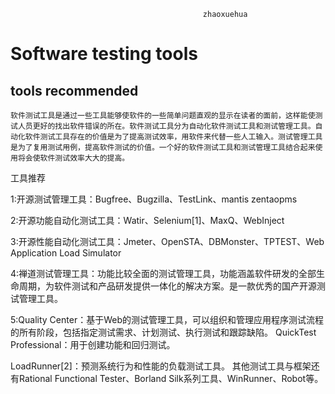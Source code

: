                                                zhaoxuehua
# Software testing tools
## tools recommended

    软件测试工具是通过一些工具能够使软件的一些简单问题直观的显示在读者的面前，这样能使测试人员更好的找出软件错误的所在。软件测试工具分为自动化软件测试工具和测试管理工具。自动化软件测试工具存在的价值是为了提高测试效率，用软件来代替一些人工输入。测试管理工具是为了复用测试用例，提高软件测试的价值。一个好的软件测试工具和测试管理工具结合起来使用将会使软件测试效率大大的提高。

工具推荐

1:开源测试管理工具：Bugfree、Bugzilla、TestLink、mantis zentaopms

2:开源功能自动化测试工具：Watir、Selenium[1]、MaxQ、WebInject

3:开源性能自动化测试工具：Jmeter、OpenSTA、DBMonster、TPTEST、Web Application Load Simulator

4:禅道测试管理工具：功能比较全面的测试管理工具，功能涵盖软件研发的全部生命周期，为软件测试和产品研发提供一体化的解决方案。是一款优秀的国产开源测试管理工具。

5:Quality Center：基于Web的测试管理工具，可以组织和管理应用程序测试流程的所有阶段，包括指定测试需求、计划测试、执行测试和跟踪缺陷。
QuickTest Professional：用于创建功能和回归测试。

LoadRunner[2]：预测系统行为和性能的负载测试工具。
其他测试工具与框架还有Rational Functional Tester、Borland Silk系列工具、WinRunner、Robot等。

